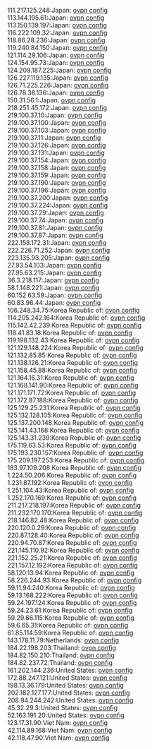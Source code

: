 111.217.125.248:Japan: [ovpn config](vpn/111_217_125_248.ovpn)  
113.144.195.61:Japan: [ovpn config](vpn/113_144_195_61.ovpn)  
113.150.139.197:Japan: [ovpn config](vpn/113_150_139_197.ovpn)  
116.222.109.32:Japan: [ovpn config](vpn/116_222_109_32.ovpn)  
118.86.28.236:Japan: [ovpn config](vpn/118_86_28_236.ovpn)  
119.240.84.150:Japan: [ovpn config](vpn/119_240_84_150.ovpn)  
121.114.29.106:Japan: [ovpn config](vpn/121_114_29_106.ovpn)  
124.154.95.73:Japan: [ovpn config](vpn/124_154_95_73.ovpn)  
124.209.187.225:Japan: [ovpn config](vpn/124_209_187_225.ovpn)  
126.227.119.135:Japan: [ovpn config](vpn/126_227_119_135.ovpn)  
126.71.225.226:Japan: [ovpn config](vpn/126_71_225_226.ovpn)  
126.78.38.136:Japan: [ovpn config](vpn/126_78_38_136.ovpn)  
150.31.56.1:Japan: [ovpn config](vpn/150_31_56_1.ovpn)  
218.251.45.172:Japan: [ovpn config](vpn/218_251_45_172.ovpn)  
219.100.37.10:Japan: [ovpn config](vpn/219_100_37_10.ovpn)  
219.100.37.100:Japan: [ovpn config](vpn/219_100_37_100.ovpn)  
219.100.37.103:Japan: [ovpn config](vpn/219_100_37_103.ovpn)  
219.100.37.11:Japan: [ovpn config](vpn/219_100_37_11.ovpn)  
219.100.37.126:Japan: [ovpn config](vpn/219_100_37_126.ovpn)  
219.100.37.131:Japan: [ovpn config](vpn/219_100_37_131.ovpn)  
219.100.37.154:Japan: [ovpn config](vpn/219_100_37_154.ovpn)  
219.100.37.158:Japan: [ovpn config](vpn/219_100_37_158.ovpn)  
219.100.37.159:Japan: [ovpn config](vpn/219_100_37_159.ovpn)  
219.100.37.190:Japan: [ovpn config](vpn/219_100_37_190.ovpn)  
219.100.37.196:Japan: [ovpn config](vpn/219_100_37_196.ovpn)  
219.100.37.200:Japan: [ovpn config](vpn/219_100_37_200.ovpn)  
219.100.37.224:Japan: [ovpn config](vpn/219_100_37_224.ovpn)  
219.100.37.29:Japan: [ovpn config](vpn/219_100_37_29.ovpn)  
219.100.37.74:Japan: [ovpn config](vpn/219_100_37_74.ovpn)  
219.100.37.81:Japan: [ovpn config](vpn/219_100_37_81.ovpn)  
219.100.37.87:Japan: [ovpn config](vpn/219_100_37_87.ovpn)  
222.158.172.31:Japan: [ovpn config](vpn/222_158_172_31.ovpn)  
222.226.71.252:Japan: [ovpn config](vpn/222_226_71_252.ovpn)  
223.135.93.205:Japan: [ovpn config](vpn/223_135_93_205.ovpn)  
27.93.54.103:Japan: [ovpn config](vpn/27_93_54_103.ovpn)  
27.95.63.215:Japan: [ovpn config](vpn/27_95_63_215.ovpn)  
36.3.218.117:Japan: [ovpn config](vpn/36_3_218_117.ovpn)  
58.1.148.221:Japan: [ovpn config](vpn/58_1_148_221.ovpn)  
60.152.63.59:Japan: [ovpn config](vpn/60_152_63_59.ovpn)  
60.83.96.44:Japan: [ovpn config](vpn/60_83_96_44.ovpn)  
106.248.34.75:Korea Republic of: [ovpn config](vpn/106_248_34_75.ovpn)  
114.205.242.164:Korea Republic of: [ovpn config](vpn/114_205_242_164.ovpn)  
115.142.42.239:Korea Republic of: [ovpn config](vpn/115_142_42_239.ovpn)  
118.41.83.18:Korea Republic of: [ovpn config](vpn/118_41_83_18.ovpn)  
119.198.132.43:Korea Republic of: [ovpn config](vpn/119_198_132_43.ovpn)  
121.129.148.224:Korea Republic of: [ovpn config](vpn/121_129_148_224.ovpn)  
121.132.85.85:Korea Republic of: [ovpn config](vpn/121_132_85_85.ovpn)  
121.138.126.21:Korea Republic of: [ovpn config](vpn/121_138_126_21.ovpn)  
121.158.45.88:Korea Republic of: [ovpn config](vpn/121_158_45_88.ovpn)  
121.164.16.31:Korea Republic of: [ovpn config](vpn/121_164_16_31.ovpn)  
121.168.141.90:Korea Republic of: [ovpn config](vpn/121_168_141_90.ovpn)  
121.171.171.72:Korea Republic of: [ovpn config](vpn/121_171_171_72.ovpn)  
121.172.87.188:Korea Republic of: [ovpn config](vpn/121_172_87_188.ovpn)  
125.129.25.231:Korea Republic of: [ovpn config](vpn/125_129_25_231.ovpn)  
125.132.128.105:Korea Republic of: [ovpn config](vpn/125_132_128_105.ovpn)  
125.137.200.148:Korea Republic of: [ovpn config](vpn/125_137_200_148.ovpn)  
125.141.43.168:Korea Republic of: [ovpn config](vpn/125_141_43_168.ovpn)  
125.143.31.239:Korea Republic of: [ovpn config](vpn/125_143_31_239.ovpn)  
175.119.63.53:Korea Republic of: [ovpn config](vpn/175_119_63_53.ovpn)  
175.193.230.157:Korea Republic of: [ovpn config](vpn/175_193_230_157.ovpn)  
175.209.197.253:Korea Republic of: [ovpn config](vpn/175_209_197_253.ovpn)  
183.97.109.208:Korea Republic of: [ovpn config](vpn/183_97_109_208.ovpn)  
1.224.50.206:Korea Republic of: [ovpn config](vpn/1_224_50_206.ovpn)  
1.231.87.192:Korea Republic of: [ovpn config](vpn/1_231_87_192.ovpn)  
1.251.104.43:Korea Republic of: [ovpn config](vpn/1_251_104_43.ovpn)  
1.252.170.169:Korea Republic of: [ovpn config](vpn/1_252_170_169.ovpn)  
211.217.218.197:Korea Republic of: [ovpn config](vpn/211_217_218_197.ovpn)  
211.232.170.170:Korea Republic of: [ovpn config](vpn/211_232_170_170.ovpn)  
218.146.82.48:Korea Republic of: [ovpn config](vpn/218_146_82_48.ovpn)  
220.120.0.29:Korea Republic of: [ovpn config](vpn/220_120_0_29.ovpn)  
220.87.128.40:Korea Republic of: [ovpn config](vpn/220_87_128_40.ovpn)  
220.94.70.87:Korea Republic of: [ovpn config](vpn/220_94_70_87.ovpn)  
221.145.110.92:Korea Republic of: [ovpn config](vpn/221_145_110_92.ovpn)  
221.152.25.21:Korea Republic of: [ovpn config](vpn/221_152_25_21.ovpn)  
221.157.12.192:Korea Republic of: [ovpn config](vpn/221_157_12_192.ovpn)  
58.120.13.94:Korea Republic of: [ovpn config](vpn/58_120_13_94.ovpn)  
58.226.244.93:Korea Republic of: [ovpn config](vpn/58_226_244_93.ovpn)  
59.11.94.240:Korea Republic of: [ovpn config](vpn/59_11_94_240.ovpn)  
59.13.168.222:Korea Republic of: [ovpn config](vpn/59_13_168_222.ovpn)  
59.24.197.124:Korea Republic of: [ovpn config](vpn/59_24_197_124.ovpn)  
59.24.23.61:Korea Republic of: [ovpn config](vpn/59_24_23_61.ovpn)  
59.29.66.115:Korea Republic of: [ovpn config](vpn/59_29_66_115.ovpn)  
59.6.65.31:Korea Republic of: [ovpn config](vpn/59_6_65_31.ovpn)  
61.85.114.59:Korea Republic of: [ovpn config](vpn/61_85_114_59.ovpn)  
143.178.11.79:Netherlands: [ovpn config](vpn/143_178_11_79.ovpn)  
184.22.198.203:Thailand: [ovpn config](vpn/184_22_198_203.ovpn)  
184.82.150.210:Thailand: [ovpn config](vpn/184_82_150_210.ovpn)  
184.82.237.72:Thailand: [ovpn config](vpn/184_82_237_72.ovpn)  
161.202.144.236:United States: [ovpn config](vpn/161_202_144_236.ovpn)  
172.88.247.121:United States: [ovpn config](vpn/172_88_247_121.ovpn)  
198.13.36.179:United States: [ovpn config](vpn/198_13_36_179.ovpn)  
202.182.127.177:United States: [ovpn config](vpn/202_182_127_177.ovpn)  
208.94.244.242:United States: [ovpn config](vpn/208_94_244_242.ovpn)  
45.32.29.3:United States: [ovpn config](vpn/45_32_29_3.ovpn)  
52.163.191.20:United States: [ovpn config](vpn/52_163_191_20.ovpn)  
123.17.31.90:Viet Nam: [ovpn config](vpn/123_17_31_90.ovpn)  
42.114.89.168:Viet Nam: [ovpn config](vpn/42_114_89_168.ovpn)  
42.118.47.90:Viet Nam: [ovpn config](vpn/42_118_47_90.ovpn)  
